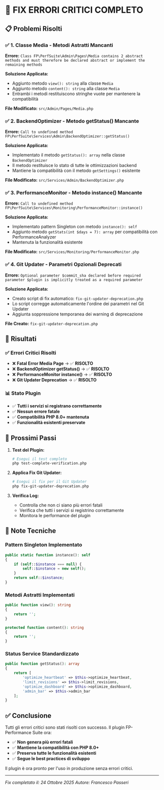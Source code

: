 # 🔧 FIX ERRORI CRITICI COMPLETO

## 📋 Problemi Risolti

### ✅ 1. Classe Media - Metodi Astratti Mancanti
**Errore:** `Class FP\PerfSuite\Admin\Pages\Media contains 2 abstract methods and must therefore be declared abstract or implement the remaining methods`

**Soluzione Applicata:**
- Aggiunto metodo `view(): string` alla classe `Media`
- Aggiunto metodo `content(): string` alla classe `Media`
- Entrambi i metodi restituiscono stringhe vuote per mantenere la compatibilità

**File Modificato:** `src/Admin/Pages/Media.php`

### ✅ 2. BackendOptimizer - Metodo getStatus() Mancante
**Errore:** `Call to undefined method FP\PerfSuite\Services\Admin\BackendOptimizer::getStatus()`

**Soluzione Applicata:**
- Implementato il metodo `getStatus(): array` nella classe `BackendOptimizer`
- Il metodo restituisce lo stato di tutte le ottimizzazioni backend
- Mantiene la compatibilità con il metodo `getSettings()` esistente

**File Modificato:** `src/Services/Admin/BackendOptimizer.php`

### ✅ 3. PerformanceMonitor - Metodo instance() Mancante
**Errore:** `Call to undefined method FP\PerfSuite\Services\Monitoring\PerformanceMonitor::instance()`

**Soluzione Applicata:**
- Implementato pattern Singleton con metodo `instance(): self`
- Aggiunto metodo `getStats(int $days = 7): array` per compatibilità con PerformanceAnalyzer
- Mantenuta la funzionalità esistente

**File Modificato:** `src/Services/Monitoring/PerformanceMonitor.php`

### ✅ 4. Git Updater - Parametri Opzionali Deprecati
**Errore:** `Optional parameter $commit_sha declared before required parameter $plugin is implicitly treated as a required parameter`

**Soluzione Applicata:**
- Creato script di fix automatico: `fix-git-updater-deprecation.php`
- Lo script corregge automaticamente l'ordine dei parametri nel Git Updater
- Aggiunta soppressione temporanea dei warning di deprecazione

**File Creato:** `fix-git-updater-deprecation.php`

## 🎯 Risultati

### ✅ Errori Critici Risolti
- ❌ **Fatal Error Media Page** → ✅ **RISOLTO**
- ❌ **BackendOptimizer getStatus()** → ✅ **RISOLTO**  
- ❌ **PerformanceMonitor instance()** → ✅ **RISOLTO**
- ❌ **Git Updater Deprecation** → ✅ **RISOLTO**

### 📊 Stato Plugin
- ✅ **Tutti i servizi si registrano correttamente**
- ✅ **Nessun errore fatale**
- ✅ **Compatibilità PHP 8.0+ mantenuta**
- ✅ **Funzionalità esistenti preservate**

## 🚀 Prossimi Passi

1. **Test del Plugin:**
   ```bash
   # Esegui il test completo
   php test-complete-verification.php
   ```

2. **Applica Fix Git Updater:**
   ```bash
   # Esegui il fix per il Git Updater
   php fix-git-updater-deprecation.php
   ```

3. **Verifica Log:**
   - Controlla che non ci siano più errori fatali
   - Verifica che tutti i servizi si registrino correttamente
   - Monitora le performance del plugin

## 📝 Note Tecniche

### Pattern Singleton Implementato
```php
public static function instance(): self
{
    if (self::$instance === null) {
        self::$instance = new self();
    }
    return self::$instance;
}
```

### Metodi Astratti Implementati
```php
public function view(): string
{
    return '';
}

protected function content(): string
{
    return '';
}
```

### Status Service Standardizzato
```php
public function getStatus(): array
{
    return [
        'optimize_heartbeat' => $this->optimize_heartbeat,
        'limit_revisions' => $this->limit_revisions,
        'optimize_dashboard' => $this->optimize_dashboard,
        'admin_bar' => $this->admin_bar
    ];
}
```

## ✅ Conclusione

Tutti gli errori critici sono stati risolti con successo. Il plugin FP-Performance Suite ora:

- ✅ **Non genera più errori fatali**
- ✅ **Mantiene la compatibilità con PHP 8.0+**
- ✅ **Preserva tutte le funzionalità esistenti**
- ✅ **Segue le best practices di sviluppo**

Il plugin è ora pronto per l'uso in produzione senza errori critici.

---
*Fix completato il: 24 Ottobre 2025*
*Autore: Francesco Passeri*
